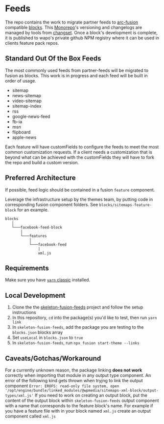 # Feeds

The repo contains the work to migrate partner feeds to [arc-fusion](https://github.com/WPMedia/fusion) compatible [blocks](https://github.com/WPMedia/fusion-news-theme-blocks).
This [Monorepo](https://monorepo.guide)'s versioning and changelogs are managed by tools from [changset](https://github.com/atlassian/changesets). Once a block's development is complete, it is published to wapo's private github NPM registry where it can be used in clients feature pack repos.

## Standard Out Of the Box Feeds
The most commonly used feeds from partner-feeds will be migrated to fusion as blocks. This work is in progress and each feed will be built in order of usage.
- sitemap
- news-sitemap
- video-sitemap
- sitemap-index
- rss
- google-news-feed
- fb-ia
- msn
- flipboard
- apple-news

Each feature will have customFields to configure the feeds to meet the most common customization requests. If a client needs a customization that is beyond what can be achieved with the customFields they will have to fork the repo and build a custom version.

## Preferred Architecture

If possible, feed logic should be contained in a fusion `feature` component.

Leverage the infrastructure setup by the themes team, by putting code in corresponding fusion component folders. See `blocks/sitemaps-feature-block` for an example.

```
blocks
   │
   └───facebook-feed-block
       │
       └───features
           │
           └───facebook-feed
               |
               xml.js
```

## Requirements

Make sure you have [`yarn` classic](https://classic.yarnpkg.com/en/) installed.

## Local Development

1. Clone the the [skeleton-fusion-feeds](https://github.com/WPMedia/skeleton-fusion-feeds) project and follow the setup instructions
2. In this repository, `cd` into the package(s) you'd like to test, then run `yarn link`
3. In `skeleton-fusion-feeds`, add the package you are testing to the `blocks.json` blocks array
4. Set `useLocal` in `blocks.json` to `true`
5. In `skeleton-fusion-feeds`, run `npx fusion start-theme --links`

## Caveats/Gotchas/Workaround

For a currently unknown reason, the package linking **does not work** correctly when importing that module in any output type component. An error of the following kind gets thrown when tryjng to link the output component
`Error: EROFS: read-only file system, open '/opt/engine/bundle/linked_modules/@wpmedia/sitemaps-xml-block/output-types/xml.js'`
If you need to work on creating an output block, put the content of the output block within `skeleton-fusion-feeds` output component with a name that corresponds to the feature block's name.
For example if you have a feature file with in your block named `xml.js` create an output component called `xml.js`
